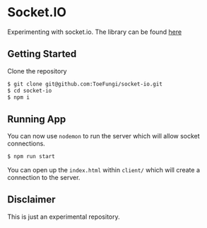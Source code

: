 # Socket.IO
Experimenting with socket.io. The library can be found [here](https://socket.io/)

## Getting Started
Clone the repository
```bash
$ git clone git@github.com:ToeFungi/socket-io.git
$ cd socket-io
$ npm i
```

## Running App
You can now use `nodemon` to run the server which will allow socket connections.
```bash
$ npm run start
```
You can open up the `index.html` within `client/` which will create a connection to the server.

## Disclaimer
This is just an experimental repository.